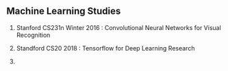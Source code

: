 ## Machine Learning Studies

1. Stanford CS231n Winter 2016 : Convolutional Neural Networks for Visual Recognition

2. Standford CS20 2018 : Tensorflow for Deep Learning Research

3.
